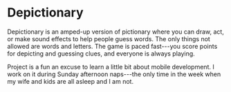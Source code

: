 Depictionary
============

Depictionary is an amped-up version of pictionary where you can draw, act, or make sound effects to help people guess words. The only things not allowed are words and letters.  The game is paced fast---you score points for depicting and guessing clues, and everyone is always playing.

Project is a fun an excuse to learn a little bit about mobile development.  I work on it during Sunday afternoon naps---the only time in the week when my wife and kids are all asleep and I am not.
